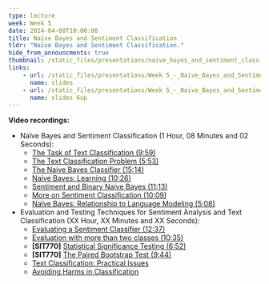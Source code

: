 ```yaml
---
type: lecture
week: Week 5
date: 2024-04-08T10:00:00
title: Naïve Bayes and Sentiment Classification
tldr: "Naïve Bayes and Sentiment Classification."
hide_from_announcments: true
thumbnail: /static_files/presentations/naive_bayes_and_sentiment_classification.png
links: 
    - url: /static_files/presentations/Week 5_-_Naive_Bayes_and_Sentiment Classification.pdf
      name: slides
    - url: /static_files/presentations/Week 5_-_Naive_Bayes_and_Sentiment Classification_6up.pdf
      name: slides 6up
---
```

**Video recordings:**
- Naïve Bayes and Sentiment Classification (1 Hour, 08 Minutes and 02 Seconds):
    - [The Task of Text Classification (9:59)](https://youtu.be/37qeHg7st78)
    - [The Text Classification Problem (5:53)](https://youtu.be/wS4yUMPwjJM)
    - [The Naive Bayes Classifier (15:14)](https://youtu.be/zPtpTXBAnZA)
    - [Naive Bayes: Learning (10:26)](https://youtu.be/aBikFFct-yY)
    - [Sentiment and Binary Naive Bayes (11:13)](https://youtu.be/Hi5Owt_lj90)
    - [More on Sentiment Classification (10:09)](https://youtu.be/cOzsIG62BIk)
    - [Naïve Bayes: Relationship to Language Modeling (5:08)](https://youtu.be/KqyfM3lnFEk)
- Evaluation and Testing Techniques for Sentiment Analysis and Text Classification (XX Hour, XX Minutes and XX Seconds):
    - [Evaluating a Sentiment Classifier (12:37)](https://youtu.be/TCHCGre98L0)
    - [Evaluation with more than two classes (10:35)](https://youtu.be/Vjj4QfWjcTQ)
    - **[SIT770]** [Statistical Significance Testing (6:52)](https://youtu.be/Jy8PFVQCapM)
    - **[SIT770]** [The Paired Bootstrap Test (9:44)](https://youtu.be/Cs5eCz3fVBY)
    - [Text Classification: Practical Issues](XXXXXXXX)
    - [Avoiding Harms in Classification](XXXXXXXX)
